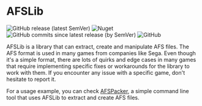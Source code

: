 # AFSLib

![GitHub release (latest SemVer)](https://img.shields.io/github/v/release/MaikelChan/AFSLib?sort=semver&style=for-the-badge)
![Nuget](https://img.shields.io/nuget/v/MaikelChan.AFSLib?color=blueviolet&style=for-the-badge)
![GitHub commits since latest release (by SemVer)](https://img.shields.io/github/commits-since/MaikelChan/AFSLib/latest?color=orange&sort=semver&style=for-the-badge)
![GitHub](https://img.shields.io/github/license/MaikelChan/AFSLib?style=for-the-badge)

AFSLib is a library that can extract, create and manipulate AFS files. The AFS format is used in many games from companies like Sega. Even though it's a simple format, there are lots of quirks and edge cases in many games that require implementing specific fixes or workarounds for the library to work with them. If you encounter any issue with a specific game, don't hesitate to report it.

For a usage example, you can check [AFSPacker](https://github.com/MaikelChan/AFSPacker), a simple command line tool that uses AFSLib to extract and create AFS files.
